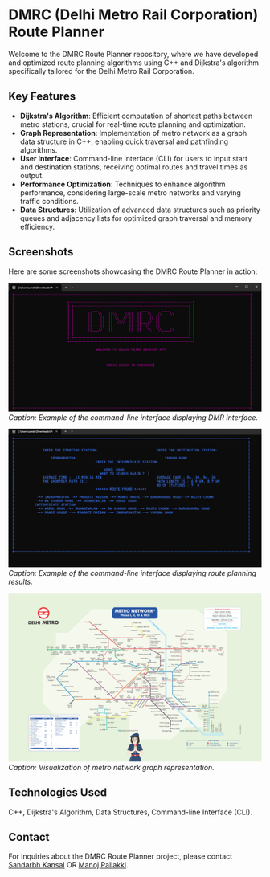# DMRC (Delhi Metro Rail Corporation) Route Planner

Welcome to the DMRC Route Planner repository, where we have developed and optimized route planning algorithms using C++ and Dijkstra's algorithm specifically tailored for the Delhi Metro Rail Corporation.

## Key Features
- **Dijkstra's Algorithm**: Efficient computation of shortest paths between metro stations, crucial for real-time route planning and optimization.
- **Graph Representation**: Implementation of metro network as a graph data structure in C++, enabling quick traversal and pathfinding algorithms.
- **User Interface**: Command-line interface (CLI) for users to input start and destination stations, receiving optimal routes and travel times as output.
- **Performance Optimization**: Techniques to enhance algorithm performance, considering large-scale metro networks and varying traffic conditions.
- **Data Structures**: Utilization of advanced data structures such as priority queues and adjacency lists for optimized graph traversal and memory efficiency.

## Screenshots
Here are some screenshots showcasing the DMRC Route Planner in action:

![Screenshot 1](1.png)
*Caption: Example of the command-line interface displaying DMR interface.*

![Screenshot 1](2.png)
*Caption: Example of the command-line interface displaying route planning results.*

![Screenshot 2](image.jpg)
*Caption: Visualization of metro network graph representation.*

## Technologies Used
C++, Dijkstra's Algorithm, Data Structures, Command-line Interface (CLI).

## Contact
For inquiries about the DMRC Route Planner project, please contact [Sandarbh Kansal](mailto:sandarbhkansal8@gmail.com) OR [Manoj Pallakki](mailto:thippareddy.bt@gmail.com).
